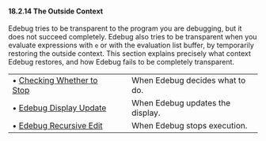 

#### 18.2.14 The Outside Context

Edebug tries to be transparent to the program you are debugging, but it does not succeed completely. Edebug also tries to be transparent when you evaluate expressions with `e` or with the evaluation list buffer, by temporarily restoring the outside context. This section explains precisely what context Edebug restores, and how Edebug fails to be completely transparent.

|                                                             |    |                                  |
| :---------------------------------------------------------- | -- | :------------------------------- |
| • [Checking Whether to Stop](Checking-Whether-to-Stop.html) |    | When Edebug decides what to do.  |
| • [Edebug Display Update](Edebug-Display-Update.html)       |    | When Edebug updates the display. |
| • [Edebug Recursive Edit](Edebug-Recursive-Edit.html)       |    | When Edebug stops execution.     |
